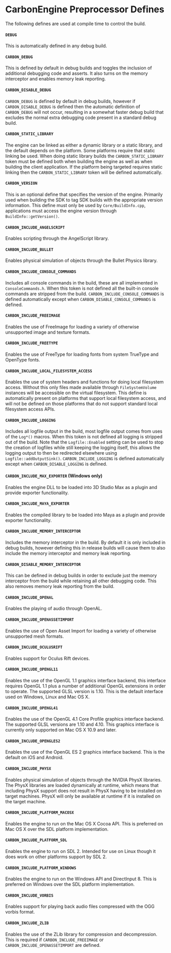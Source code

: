 # CarbonEngine Preprocessor Defines

The following defines are used at compile time to control the build.

#### `DEBUG`

This is automatically defined in any debug build.

#### `CARBON_DEBUG`

This is defined by default in debug builds and toggles the inclusion of additional debugging code and asserts. It also
turns on the memory interceptor and enables memory leak reporting.

#### `CARBON_DISABLE_DEBUG`

`CARBON_DEBUG` is defined by default in debug builds, however if `CARBON_DISABLE_DEBUG` is defined then the automatic
definition of `CARBON_DEBUG` will not occur, resulting in a somewhat faster debug build that excludes the normal extra
debugging code present in a standard debug build.

#### `CARBON_STATIC_LIBRARY`

The engine can be linked as either a dynamic library or a static library, and the default depends on the platform. Some
platforms require that static linking be used. When doing static library builds the `CARBON_STATIC_LIBRARY` token must
be defined both when building the engine as well as when building the client application. If the platform being targeted
requires static linking then the `CARBON_STATIC_LIBRARY` token will be defined automatically.

#### `CARBON_VERSION`

This is an optional define that specifies the version of the engine. Primarily used when building the SDK to tag SDK
builds with the appropriate version information. This define must only be used by `Core/BuildInfo.cpp`, applications
must access the engine version through `BuildInfo::getVersion()`.

#### `CARBON_INCLUDE_ANGELSCRIPT`

Enables scripting through the AngelScript library.

#### `CARBON_INCLUDE_BULLET`

Enables physical simulation of objects through the Bullet Physics library.

#### `CARBON_INCLUDE_CONSOLE_COMMANDS`

Includes all console commands in the build, these are all implemented in `ConsoleCommands.h`. When this token is not
defined all the built-in console commands are stripped from the build. `CARBON_INCLUDE_CONSOLE_COMMANDS` is defined
automatically except when `CARBON_DISABLE_CONSOLE_COMMANDS` is defined.

#### `CARBON_INCLUDE_FREEIMAGE`

Enables the use of FreeImage for loading a variety of otherwise unsupported image and texture formats.

#### `CARBON_INCLUDE_FREETYPE`

Enables the use of FreeType for loading fonts from system TrueType and OpenType fonts.

#### `CARBON_INCLUDE_LOCAL_FILESYSTEM_ACCESS`

Enables the use of system headers and functions for doing local filesystem access. Without this only files made
available through `FileSystemVolume` instances will be accessible on the virtual filesystem. This define is
automatically present on platforms that support local filesystem access, and will not be defined on those platforms that
do not support standard local filesystem access APIs.

#### `CARBON_INCLUDE_LOGGING`

Includes all logfile output in the build, most logfile output comes from uses of the `Log*()` macros. When this token is
not defined all logging is stripped out of the build. Note that the `Logfile::Enabled` setting can be used to stop the
creation of logfiles while still keeping the logging itself, this allows the logging output to then be redirected
elsewhere using `Logfile::addOutputSink()`. `CARBON_INCLUDE_LOGGING` is defined automatically except when
`CARBON_DISABLE_LOGGING` is defined.

#### `CARBON_INCLUDE_MAX_EXPORTER` (Windows only)

Enables the engine DLL to be loaded into 3D Studio Max as a plugin and provide exporter functionality.

#### `CARBON_INCLUDE_MAYA_EXPORTER`

Enables the compiled library to be loaded into Maya as a plugin and provide exporter functionality.

#### `CARBON_INCLUDE_MEMORY_INTERCEPTOR`

Includes the memory interceptor in the build. By default it is only included in debug builds, however defining this in
release builds will cause them to also include the memory interceptor and memory leak reporting.

#### `CARBON_DISABLE_MEMORY_INTERCEPTOR`

This can be defined in debug builds in order to exclude just the memory interceptor from the build while retaining all
other debugging code. This also removes memory leak reporting from the build.

#### `CARBON_INCLUDE_OPENAL`

Enables the playing of audio through OpenAL.

#### `CARBON_INCLUDE_OPENASSETIMPORT`

Enables the use of Open Asset Import for loading a variety of otherwise unsupported mesh formats.

#### `CARBON_INCLUDE_OCULUSRIFT`

Enables support for Oculus Rift devices.

#### `CARBON_INCLUDE_OPENGL11`

Enables the use of the OpenGL 1.1 graphics interface backend, this interface requires OpenGL 1.1 plus a number of
additional OpenGL extensions in order to operate. The supported GLSL version is 1.10. This is the default interface used
on Windows, Linux and Mac OS X.

#### `CARBON_INCLUDE_OPENGL41`

Enables the use of the OpenGL 4.1 Core Profile graphics interface backend. The supported GLSL versions are 1.10 and
4.10. This graphics interface is currently only supported on Mac OS X 10.9 and later.

#### `CARBON_INCLUDE_OPENGLES2`

Enables the use of the OpenGL ES 2 graphics interface backend. This is the default on iOS and Android.

#### `CARBON_INCLUDE_PHYSX`

Enables physical simulation of objects through the NVIDIA PhysX libraries. The PhysX libraries are loaded dynamically at
runtime, which means that including PhysX support does not result in PhysX having to be installed on target machines.
PhysX will only be available at runtime if it is installed on the target machine.

#### `CARBON_INCLUDE_PLATFORM_MACOSX`

Enables the engine to run on the Mac OS X Cocoa API. This is preferred on Mac OS X over the SDL platform implementation.

#### `CARBON_INCLUDE_PLATFORM_SDL`

Enables the engine to run on SDL 2. Intended for use on Linux though it does work on other platforms support by SDL 2.

#### `CARBON_INCLUDE_PLATFORM_WINDOWS`

Enables the engine to run on the Windows API and DirectInput 8. This is preferred on Windows over the SDL platform
implementation.

#### `CARBON_INCLUDE_VORBIS`

Enables support for playing back audio files compressed with the OGG vorbis format.

#### `CARBON_INCLUDE_ZLIB`

Enables the use of the ZLib library for compression and decompression. This is required if `CARBON_INCLUDE_FREEIMAGE` or
`CARBON_INCLUDE_OPENASSETIMPORT` are defined.
